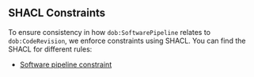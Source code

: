 ## SHACL Constraints

To ensure consistency in how `dob:SoftwarePipeline` relates to `dob:CodeRevision`, we enforce constraints using SHACL. You can find the SHACL for different rules:

- [Software pipeline constraint](./software_pipeline_constraints.ttl)
